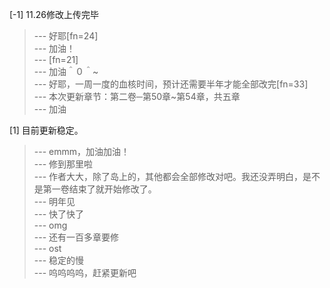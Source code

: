 
[-1] 11.26修改上传完毕
>--- 好耶[fn=24]<br>
>--- 加油！<br>
>--- [fn=21]<br>
>--- 加油＾０＾~<br>
>--- 好耶，一周一度的血核时间，预计还需要半年才能全部改完[fn=33]<br>
>--- 本次更新章节：第二卷─第50章~第54章，共五章<br>
>--- 加油<br>

[1] 目前更新稳定。
>--- emmm，加油加油！<br>
>--- 修到那里啦<br>
>--- 作者大大，除了岛上的，其他都会全部修改对吧。我还没弄明白，是不是第一卷结束了就开始修改了。<br>
>--- 明年见<br>
>--- 快了快了<br>
>--- omg<br>
>--- 还有一百多章要修<br>
>--- ost<br>
>--- 稳定的慢<br>
>--- 呜呜呜呜，赶紧更新吧<br>
